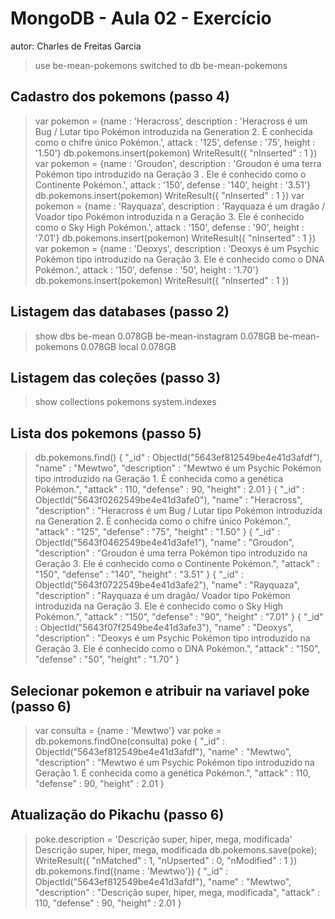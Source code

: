 # MongoDB - Aula 02 - Exercício
autor: Charles de Freitas Garcia



> use be-mean-pokemons
switched to db be-mean-pokemons

## Cadastro dos pokemons (passo 4)

> var pokemon = {name : 'Heracross', description : 'Heracross é um Bug / Lutar tipo Pokémon introduzida na
Generation 2. É conhecida como o chifre único Pokémon.', attack : '125', defense : '75', height : '1.50'}
> db.pokemons.insert(pokemon)
WriteResult({ "nInserted" : 1 })
> var pokemon = {name : 'Groudon', description : 'Groudon é uma terra Pokémon tipo introduzido na Geração 3
. Ele é conhecido como o Continente Pokémon.', attack : '150', defense : '140', height : '3.51'}
> db.pokemons.insert(pokemon)
WriteResult({ "nInserted" : 1 })
> var pokemon = {name : 'Rayquaza', description : 'Rayquaza é um dragão / Voador tipo Pokémon introduzida n
a Geração 3. Ele é conhecido como o Sky High Pokémon.', attack : '150', defense : '90', height : '7.01'}
> db.pokemons.insert(pokemon)
WriteResult({ "nInserted" : 1 })
> var pokemon = {name : 'Deoxys', description : 'Deoxys é um Psychic Pokémon tipo introduzido na Geração 3.
 Ele é conhecido como o DNA Pokémon.', attack : '150', defense : '50', height : '1.70'}
> db.pokemons.insert(pokemon)
WriteResult({ "nInserted" : 1 })

## Listagem das databases (passo 2)

> show dbs
be-mean            0.078GB
be-mean-instagram  0.078GB
be-mean-pokemons   0.078GB
local              0.078GB

## Listagem das coleções (passo 3)

> show collections
pokemons
system.indexes

## Lista dos pokemons (passo 5)

>db.pokemons.find()
{ 
	"_id" : ObjectId("5643ef812549be4e41d3afdf"), 
	"name" : "Mewtwo", 
	"description" : "Mewtwo é um Psychic Pokémon tipo introduzido na Geração 1. É conhecida como a genética Pokémon.", 
	"attack" : 110, 
	"defense" : 90,
	"height" : 2.01 
}
{ 
	"_id" : ObjectId("5643f0262549be4e41d3afe0"),
	 "name" : "Heracross", 
	 "description" : "Heracross é um Bug / Lutar tipo Pokémon introduzida na Generation 2. É conhecida como o chifre único Pokémon.", 
	 "attack" : "125", 
	 "defense" : "75", 
	 "height" : "1.50" 
 }
{ 
	"_id" : ObjectId("5643f0462549be4e41d3afe1"), 
	"name" : "Groudon", 
	"description" : "Groudon é uma terra Pokémon tipo introduzido na Geração 3. Ele é conhecido como o Continente Pokémon.", 
	"attack" : "150", 
	"defense" : "140", 
	"height" : "3.51" 
}
{ 
	"_id" : ObjectId("5643f0722549be4e41d3afe2"),
	 "name" : "Rayquaza", 
	 "description" : "Rayquaza é um dragão/ Voador tipo Pokémon introduzida na Geração 3. Ele é conhecido como o Sky High Pokémon.", 
	 "attack" : "150", 
	 "defense" : "90", 
	 "height" : "7.01" 
}
{ 
	"_id" : ObjectId("5643f07f2549be4e41d3afe3"), 
	"name" : "Deoxys", 
	"description" : "Deoxys é um Psychic Pokémon tipo introduzido na Geração 3. Ele é conhecido como o DNA Pokémon.", 
	"attack" : "150",
	"defense" : "50", 
	"height" : "1.70" 
}
## Selecionar pokemon e atribuir na variavel poke (passo 6)
> var consulta = {name : 'Mewtwo'}
> var poke = db.pokemons.findOne(consulta)
> poke
{
	"_id" : ObjectId("5643ef812549be4e41d3afdf"),
	"name" : "Mewtwo",
	"description" : "Mewtwo é um Psychic Pokémon tipo introduzido na Geração 1. É conhecida como a genética Pokémon.",
	"attack" : 110,
	"defense" : 90,
	"height" : 2.01
}

## Atualização do Pikachu (passo 6)


> poke.description = 'Descrição super, hiper, mega, modificada'
Descrição super, hiper, mega, modificada
> db.pokemons.save(poke);
WriteResult({ "nMatched" : 1, "nUpserted" : 0, "nModified" : 1 })
> db.pokemons.find({name : 'Mewtwo'})
{ 
	"_id" : ObjectId("5643ef812549be4e41d3afdf"), 
	"name" : "Mewtwo", 
	"description" : "Descrição super, hiper, mega, modificada", 
	"attack" : 110, 
	"defense" : 90, 
	"height" : 2.01 
}
